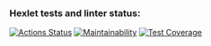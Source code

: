 ### Hexlet tests and linter status:
[![Actions Status](https://github.com/mistermikebell/python-project-lvl3/workflows/hexlet-check/badge.svg)](https://github.com/mistermikebell/python-project-lvl3/actions) [![Maintainability](https://api.codeclimate.com/v1/badges/a745aef55152847748c4/maintainability)](https://codeclimate.com/github/mistermikebell/python-project-lvl3/maintainability) [![Test Coverage](https://api.codeclimate.com/v1/badges/a745aef55152847748c4/test_coverage)](https://codeclimate.com/github/mistermikebell/python-project-lvl3/test_coverage) 
